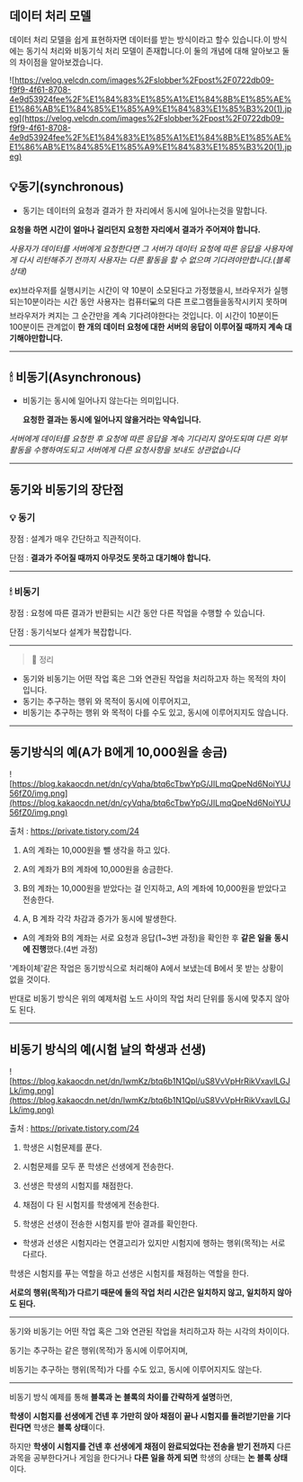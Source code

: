 ## 데이터 처리 모델

데이터 처리 모델을 쉽게 표현하자면 데이터를 받는 방식이라고 할수 있습니다.이 방식에는 동기식 처리와 비동기식 처리 모델이 존재합니다.이 둘의 개념에 대해 알아보고 둘의 차이점을 알아보겠습니다.

![https://velog.velcdn.com/images%2Fslobber%2Fpost%2F0722db09-f9f9-4f61-8708-4e9d53924fee%2F%E1%84%83%E1%85%A1%E1%84%8B%E1%85%AE%E1%86%AB%E1%84%85%E1%85%A9%E1%84%83%E1%85%B3%20(1).jpeg](https://velog.velcdn.com/images%2Fslobber%2Fpost%2F0722db09-f9f9-4f61-8708-4e9d53924fee%2F%E1%84%83%E1%85%A1%E1%84%8B%E1%85%AE%E1%86%AB%E1%84%85%E1%85%A9%E1%84%83%E1%85%B3%20(1).jpeg)

## 💡동기(synchronous)

- 동기는 데이터의 요청과 결과가 한 자리에서 동시에 일어나는것을 말합니다.

**요청을 하면 시간이 얼마나 걸리던지 요청한 자리에서 결과가 주어져야 합니다.**

*사용자가 데이터를 서버에게 요청한다면 그 서버가 데이터 요청에 따른 응답을 사용자에게 다시 리턴해주기 전까지 사용자는 다른 활동을 할 수 없으며 기다려야만합니다.(블록 상태)*

ex)브라우저를 실행시키는 시간이 약 10분이 소모된다고 가정했을시, 브라우저가 실행되는10분이라는 시간 동안 사용자는 컴퓨터💻의 다른 프로그램들을동작시키지 못하며 브라우저가 켜지는 그 순간만을 계속 기다려야한다는 것입니다. 이 시간이 10분이든 100분이든 관계없이 **한 개의 데이터 요청에 대한 서버의 응답이 이루어질 때까지 계속 대기해야만합니다.**

---

## 🕯 비동기(Asynchronous)

- 비동기는 동시에 일어나지 않는다는 의미입니다.
    
    **요청한 결과는 동시에 일어나지 않을거라는 약속입니다.**
    

*서버에게 데이터를 요청한 후 요청에 따른 응답을 계속 기다리지 않아도되며 다른 외부 활동을 수행하여도되고 서버에게 다른 요청사항을 보내도 상관없습니다*

---

## 동기와 비동기의 장단점

### 💡 동기

장점 : 설계가 매우 간단하고 직관적이다.

단점 : **결과가 주어질 때까지 아무것도 못하고 대기해야 합니다.**

---

### 🕯 비동기

장점 : 요청에 따른 결과가 반환되는 시간 동안 다른 작업을 수행할 수 있습니다.

단점 : 동기식보다 설계가 복잡합니다.

---

> 📝 정리
> 
- 동기와 비동기는 어떤 작업 혹은 그와 연관된 작업을 처리하고자 하는 목적의 차이 입니다.
- 동기는 추구하는 행위 와 목적이 동시에 이루어지고,
- 비동기는 추구하는 행위 와 목적이 다를 수도 있고, 동시에 이루어지지도 않습니다.

---

## **동기방식의 예(A가 B에게 10,000원을 송금)**

![https://blog.kakaocdn.net/dn/cyVqha/btq6cTbwYpG/JILmqQpeNd6NoiYUJ56fZ0/img.png](https://blog.kakaocdn.net/dn/cyVqha/btq6cTbwYpG/JILmqQpeNd6NoiYUJ56fZ0/img.png)

출처 :&nbsp;https://private.tistory.com/24

1. A의 계좌는 10,000원을 뺄 생각을 하고 있다.

2. A의 계좌가 B의 계좌에 10,000원을 송금한다.

3. B의 계좌는 10,000원을 받았다는 걸 인지하고, A의 계좌에 10,000원을 받았다고 전송한다.

4. A, B 계좌 각각 차감과 증가가 동시에 발생한다.

- A의 계좌와 B의 계좌는 서로 요청과 응답(1~3번 과정)을 확인한 후 **같은 일을** **동시에 진행**했다.(4번 과정)

'계좌이체'같은 작업은 동기방식으로 처리해야 A에서 보냈는데 B에서 못 받는 상황이 없을 것이다.

반대로 비동기 방식은 위의 예제처럼 노드 사이의 작업 처리 단위를 동시에 맞추지 않아도 된다.

---

## **비동기 방식의 예(시험 날의 학생과 선생)**

![https://blog.kakaocdn.net/dn/IwmKz/btq6b1N1Qpl/uS8VvVpHrRikVxavlLGJLk/img.png](https://blog.kakaocdn.net/dn/IwmKz/btq6b1N1Qpl/uS8VvVpHrRikVxavlLGJLk/img.png)

출처 :&nbsp;https://private.tistory.com/24

1. 학생은 시험문제를 푼다.

2. 시험문제를 모두 푼 학생은 선생에게 전송한다.

3. 선생은 학생의 시험지를 채점한다.

4. 채점이 다 된 시험지를 학생에게 전송한다.

5. 학생은 선생이 전송한 시험지를 받아 결과를 확인한다.

- 학생과 선생은 시험지라는 연결고리가 있지만 시험지에 행하는 행위(목적)는 서로 다르다.

학생은 시험지를 푸는 역할을 하고 선생은 시험지를 채점하는 역할을 한다.

**서로의 행위(목적)가 다르기 때문에 둘의 작업 처리 시간은 일치하지 않고, 일치하지 않아도 된다.**

---

동기와 비동기는 어떤 작업 혹은 그와 연관된 작업을 처리하고자 하는 시각의 차이이다.

동기는 추구하는 같은 행위(목적)가 동시에 이루어지며,

비동기는 추구하는 행위(목적)가 다를 수도 있고, 동시에 이루어지지도 않는다.

---

비동기 방식 예제를 통해 **블록과 논 블록의 차이를 간략하게 설명**하면,

**학생이 시험지를 선생에게 건넨 후 가만히 앉아 채점이 끝나 시험지를 돌려받기만을 기다린다면** 학생은 **블록 상태**이다.

하지만 **학생이 시험지를 건넨 후 선생에게 채점이 완료되었다는 전송을 받기 전까지** 다른 과목을 공부한다거나 게임을 한다거나 **다른 일을 하게 되면** 학생의 상태는 **논 블록 상태**이다.
